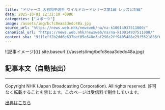 ```yaml
---
title: "ドジャース 大谷翔平選手 ワイルドカードシリーズ第1戦 レッズと対戦"
date: 2025-10-01 12:32:10 +0900
categories: ["スポーツ"]
image: /assets/img/bcfc8eaa3dedc48a.jpg
source_url: "https://news.web.nhk/newsweb/na/na-k10014937511000/"
canonical_url: "https://news.web.nhk/newsweb/na/na-k10014937511000/"
content_sha: "9f11eff2b2dd6e637bef05c648e3af296c2ff9405488e29f5621886f689e637e"
---
```


![記事イメージ]({{ site.baseurl }}/assets/img/bcfc8eaa3dedc48a.jpg)

## 記事本文（自動抽出）
<div><div class="_13tndsj2"><nav aria-label="フッターサイトナビゲーション" class="_13tndsj4"></nav><hr class="esl7kn2s esl7kn1l esl7kn1n _14xli2ae"><p class="esl7kn2s esl7kn1m esl7kn1o _1yvk0f68 _1lugom81">Copyright NHK (Japan Broadcasting Corporation). All rights reserved. 許可なく転載することを禁じます。このページは受信料で制作しています。</p></div></div>

[出典はこちら](https://news.web.nhk/newsweb/na/na-k10014937511000/)
